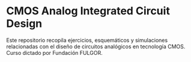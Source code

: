 # CMOS Analog Integrated Circuit Design 
Este repositorio recopila ejercicios, esquemáticos y simulaciones relacionadas con el diseño de circuitos analógicos en tecnología CMOS. Curso dictado por Fundación FULGOR. 
